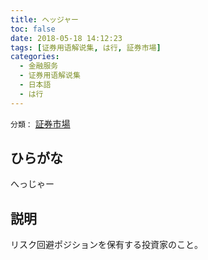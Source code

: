 ```yaml
---
title: ヘッジャー
toc: false
date: 2018-05-18 14:12:23
tags: [证券用语解说集, は行, 証券市場]
categories:
  - 金融服务
  - 证券用语解说集
  - 日本語
  - は行
---
```


`分類：` [証券市場](/tags/証券市場/)

## ひらがな

へっじゃー

## 説明

リスク回避ポジションを保有する投資家のこと。
